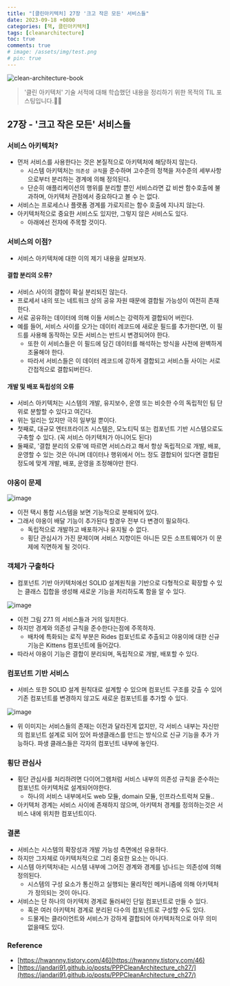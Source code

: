 ```yaml
---
title: "[클린아키텍처] 27장 '크고 작은 모든' 서비스들"
date: 2023-09-18 +0800
categories: [책, 클린아키텍처]
tags: [cleanarchitecture]
toc: true
comments: true
# image: /assets/img/test.png
# pin: true
---
```


![clean-architecture-book](https://github.com/jeonyoungho/jeonyoungho.github.io/assets/44339530/5d90a988-4e1c-4f9c-b36b-28755aef9fff)

> '클린 아키텍처' 기술 서적에 대해 학습했던 내용을 정리하기 위한 목적의 TIL 포스팅입니다.🙆‍♂️

## 27장 - '크고 작은 모든' 서비스들

### 서비스 아키텍처?
- 먼저 서비스를 사용한다는 것은 본질적으로 아키텍처에 해당하지 않는다.
  - 시스템 아키텍처는 `의존성 규칙`을 준수하며 고수준의 정책을 저수준의 세부사항으로부터 분리하는 경계에 의해 정의된다.
  - 단순히 애플리케이션의 행위를 분리할 뿐인 서비스라면 값 비싼 함수호출에 불과하며, 아키텍처 관점에서 중요하다고 볼 수 는 없다.
- 서비스는 프로세스나 플랫폼 경계를 가로지르는 함수 호출에 지나지 않는다.
- 아키텍처적으로 중요한 서비스도 있지만, 그렇지 않은 서비스도 있다.
  - 아래에선 전자에 주목할 것이다.

### 서비스의 이점?
- 서비스 아키텍처에 대한 이의 제기 내용을 살펴보자.

#### 결합 분리의 오류?
- 서비스 사이의 결합이 확실 분리되진 않는다.
- 프로세서 내의 또는 네트워크 상의 공유 자원 때문에 결합될 가능성이 여전히 존재한다.
- 서로 공유하는 데이터에 의해 이들 서비스는 강력하게 결합되어 버린다.
- 예를 들어, 서비스 사이를 오가는 데이터 레코드에 새로운 필드를 추가한다면, 이 필드를 사용해 동작하는 모든 서비스는 반드시 변경되어야 한다.
  - 또한 이 서비스들은 이 필드에 담긴 데이터를 해석하는 방식을 사전에 완벽하게 조율해야 한다.
  - 따라서 서비스들은 이 데이터 레코드에 강하게 결합되고 서비스들 사이는 서로 간접적으로 결합되버린다.


#### 개발 및 배포 독립성의 오류
- 서비스 아키텍처는 시스템의 개발, 유지보수, 운영 또는 비슷한 수의 독립적인 팀 단위로 분할할 수 있다고 여긴다.
- 위는 일리는 있지만 극히 일부일 뿐이다.
- 첫째로, 대규모 엔터프라이즈 시스템은, 모노티틱 또는 컴포넌트 기반 시스템으로도 구축할 수 있다. (꼭 서비스 아키텍처가 아니어도 된다)
- 둘째로, '결합 분리의 오류'에 따르면 서비스라고 해서 항상 독립적으로 개발, 배포, 운영할 수 있는 것은 아니며 데이터나 행위에서 어느 정도 결합되어 있다면 결합된 정도에 맞게 개발, 배포, 운영을 조정해야만 한다.

### 야옹이 문제

![image](https://github.com/jeonyoungho/jeonyoungho.github.io/assets/44339530/e50615ac-605a-438b-bd3b-684f6fb341ee)

- 이전 택시 통합 시스템을 보면 기능적으로 분해되어 있다.
- 그래서 야옹이 배달 기능이 추가된다 할경우 전부 다 변경이 필요하다.
  - 독립적으로 개발하고 배포하거나 유지될 수 없다.
  - 횡단 관심사가 가진 문제이며 서비스 지향이든 아니든 모든 소프트웨어가 이 문제에 직면하게 될 것이다.

### 객체가 구출하다

- 컴포넌트 기반 아키텍처에선 SOLID 설계원칙을 기반으로 다형적으로 확장할 수 있는 클래스 집합을 생성해 새로운 기능을 처리하도록 함을 알 수 있다.

![image](https://github.com/jeonyoungho/jeonyoungho.github.io/assets/44339530/5426937a-2e27-49be-9335-f14e9ade2238)

- 이전 그림 27.1 의 서비스들과 거의 일치한다.
- 하지만 경계와 의존성 규칙을 준수한다는점에 주목하자.
  - 배차에 특화되는 로직 부분은 Rides 컴포넌트로 추출되고 야옹이에 대한 신규 기능은 Kittens 컴포넌트에 들어갔다.
- 따라서 야옹이 기능은 결합이 분리되며, 독립적으로 개발, 배포할 수 있다.

### 컴포넌트 기반 서비스
- 서비스 또한 SOLID 설계 원칙대로 설계할 수 있으며 컴포넌트 구조를 갖출 수 있어 기존 컴포넌트를 변경하지 않고도 새로운 컴포넌트를 추가할 수 있다.

![image](https://github.com/jeonyoungho/jeonyoungho.github.io/assets/44339530/7d6023fe-d192-4a97-8876-c8852f221c6e)

- 위 이미지는 서비스들의 존재는 이전과 달라진게 없지만, 각 서비스 내부는 자신만의 컴포넌트 설계로 되어 있어 파생클래스를 만드는 방식으로 신규 기능을 추가 가능하다. 파생 클래스들은 각자의 컴포넌트 내부에 놓인다.

### 횡단 관심사
- 횡단 관심사를 처리하려면 다이어그램처럼 서비스 내부의 의존성 규칙을 준수하는 컴포넌트 아키텍처로 설계되어야한다.
  - 하나의 서비스 내부에서도 web 모듈, domain 모듈, 인프라스트럭쳐 모듈..
- 아키텍처 경계는 서비스 사이에 존재하지 않으며, 아키텍처 경계를 정의하는것은 서비스 내에 위치한 컴포넌트이다.

### 결론
- 서비스는 시스템의 확장성과 개발 가능성 측면에선 유용하다.
- 하지만 그자체로 아키텍처적으로 그리 중요한 요소는 아니다.
- 시스템 아키텍처내는 시스템 내부에 그어진 경계와 경계를 넘나드는 의존성에 의해 정의된다.
  - 시스템의 구성 요소가 통신하고 실행되는 물리적인 메커니즘에 의해 아키텍처가 정의되는 것이 아니다.
- 서비스는 단 하나의 아키텍처 경계로 둘러싸인 단일 컴포넌트로 만들 수 있다.
  - 혹은 여러 아키텍처 경계로 분리된 다수의 컴포넌트로 구성할 수도 있다.
  - 드물게는 클라이언트와 서비스가 강하게 결합되어 아키텍처적으로 아무 의미 없을때도 있다.




### Reference
- [https://hwannny.tistory.com/46](https://hwannny.tistory.com/46)
- [https://jandari91.github.io/posts/PPPCleanArchitecture_ch27/](https://jandari91.github.io/posts/PPPCleanArchitecture_ch27/)